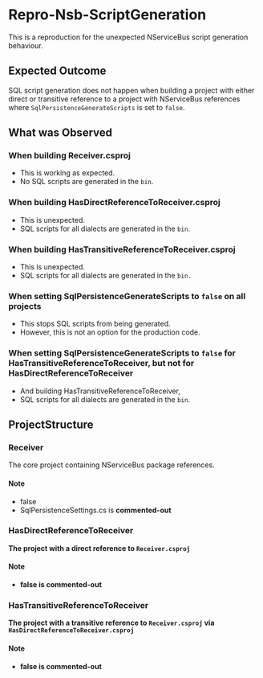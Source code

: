 # Repro-Nsb-ScriptGeneration
This is a reproduction for the unexpected NServiceBus script generation behaviour.

## Expected Outcome
SQL script generation does not happen when building a project with either direct or transitive reference to a project with NServiceBus references where `SqlPersistenceGenerateScripts` is set to `false`.

## What was Observed
### When building Receiver.csproj
- This is working as expected.
- No SQL scripts are generated in the `bin`.

### When building HasDirectReferenceToReceiver.csproj
- This is unexpected.
- SQL scripts for all dialects are generated in the `bin`.

### When building HasTransitiveReferenceToReceiver.csproj
- This is unexpected.
- SQL scripts for all dialects are generated in the `bin.`

### When setting SqlPersistenceGenerateScripts to `false` on all projects
- This stops SQL scripts from being generated.
- However, this is not an option for the production code.

### When setting SqlPersistenceGenerateScripts to `false` for HasTransitiveReferenceToReceiver, but not for HasDirectReferenceToReceiver
- And building HasTransitiveReferenceToReceiver,
- SQL scripts for all dialects are generated in the `bin`.

## ProjectStructure
### Receiver
The core project containing NServiceBus package references.

#### Note
- <SqlPersistenceGenerateScripts>false</SqlPersistenceGenerateScripts>
- SqlPersistenceSettings.cs is <b>commented-out<b/>

### HasDirectReferenceToReceiver
The project with a direct reference to `Receiver.csproj`

#### Note
- <SqlPersistenceGenerateScripts>false</SqlPersistenceGenerateScripts> is <b>commented-out</b>

### HasTransitiveReferenceToReceiver
The project with a transitive reference to `Receiver.csproj` via `HasDirectReferenceToReceiver.csproj`

#### Note
- <SqlPersistenceGenerateScripts>false</SqlPersistenceGenerateScripts> is <b>commented-out</b>

